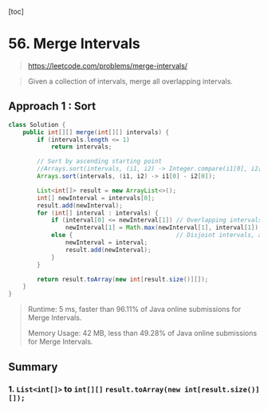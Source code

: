 [toc]

# 56. Merge Intervals

> https://leetcode.com/problems/merge-intervals/

> Given a collection of intervals, merge all overlapping intervals.

## Approach 1 : Sort

```java
class Solution {
	public int[][] merge(int[][] intervals) {
		if (intervals.length <= 1)
			return intervals;

		// Sort by ascending starting point
        //Arrays.sort(intervals, (i1, i2) -> Integer.compare(i1[0], i2[0]));
		Arrays.sort(intervals, (i1, i2) -> i1[0] - i2[0]);

		List<int[]> result = new ArrayList<>();
		int[] newInterval = intervals[0];
		result.add(newInterval);
		for (int[] interval : intervals) {
			if (interval[0] <= newInterval[1]) // Overlapping intervals, move the end if needed
				newInterval[1] = Math.max(newInterval[1], interval[1]);
			else {                             // Disjoint intervals, add the new interval to the list
				newInterval = interval;
				result.add(newInterval);
			}
		}

		return result.toArray(new int[result.size()][]);
	}
}
```

> Runtime: 5 ms, faster than 96.11% of Java online submissions for Merge Intervals.
>
> Memory Usage: 42 MB, less than 49.28% of Java online submissions for Merge Intervals.

## Summary

### 1. `List<int[]>` to `int[][]` `result.toArray(new int[result.size()][]);`

